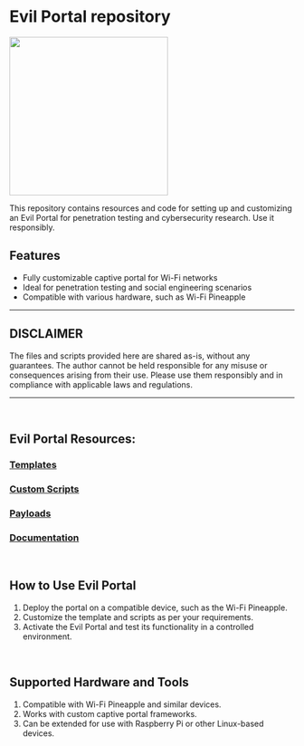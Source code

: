 # Evil Portal repository

<img src="http://bobhinio.pl/assets/evilportal.webp" width="280" />

This repository contains resources and code for setting up and customizing an Evil Portal for penetration testing and cybersecurity research. Use it responsibly.

## Features
- Fully customizable captive portal for Wi-Fi networks
- Ideal for penetration testing and social engineering scenarios
- Compatible with various hardware, such as Wi-Fi Pineapple

---

## DISCLAIMER
The files and scripts provided here are shared as-is, without any guarantees. The author cannot be held responsible for any misuse or consequences arising from their use. Please use them responsibly and in compliance with applicable laws and regulations.

---

&nbsp;

## Evil Portal Resources:
### [Templates](Evil%20Portals/)
### [Custom Scripts](CustomScripts/)
### [Payloads](Payloads/)
### [Documentation](README.md/)

&nbsp;

## How to Use Evil Portal
1. Deploy the portal on a compatible device, such as the Wi-Fi Pineapple.
2. Customize the template and scripts as per your requirements.
3. Activate the Evil Portal and test its functionality in a controlled environment.

&nbsp;

## Supported Hardware and Tools
1. Compatible with Wi-Fi Pineapple and similar devices.
2. Works with custom captive portal frameworks.
3. Can be extended for use with Raspberry Pi or other Linux-based devices.
